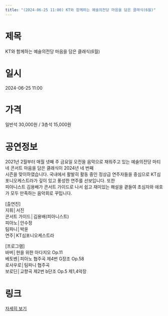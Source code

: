 ```yaml
---
title: "(2024-06-25 11:00) KT와 함께하는 예술의전당 마음을 담은 클래식(6월)"
---
```


# 제목
KT와 함께하는 예술의전당 마음을 담은 클래식(6월)

# 일시
2024-06-25 11:00

# 가격
일반석 30,000원 / 3층석 15,000원

# 공연정보
2021년 2월부터 매월 넷째 주 금요일 오전을 음악으로 채워주고 있는 예술의전당 마티네 콘서트 마음을 담은 클래식이 2024년 네 번째  
시즌을 맞이하였습니다. 국내에서 활발히 활동 중인 정상급 연주자들을 중심으로 KT심포니오케스트라가 깊이 있고 풍성한 연주를 선보입니다. 또한  
피아니스트 김용배가 콘서트 가이드로 나서 쉽고 재미있는 해설을 곁들여 초심자와 애호가 모두 만족하는 음악회로 꾸밉니다.    
    
[출연진]    
지휘│서진    
콘서트 가이드│김용배(피아니스트)    
피아노│안수정    
팀파니│박윤    
연주│KT심포니오케스트라    
    
[프로그램]    
바버│현을 위한 아다지오 Op.11    
베토벤│피아노 협주곡 제4번 G장조 Op.58    
로사우로│팀파니 협주곡    
보로딘│교향곡 제2번 b단조 Op.5 제1,4악장  
  


# 링크
[자세히 보기](https://www.sac.or.kr/site/main/show/show_view?SN=60206 "https://www.sac.or.kr/site/main/show/show_view?SN=60206")
